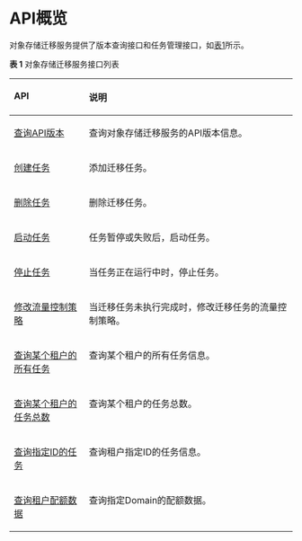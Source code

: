 # API概览<a name="oms_api_0005"></a>

对象存储迁移服务提供了版本查询接口和任务管理接口，如[表1](#table711816643910)所示。

**表 1**  对象存储迁移服务接口列表

<a name="table711816643910"></a>
<table><thead align="left"><tr id="row511876123920"><th class="cellrowborder" valign="top" width="26.51%" id="mcps1.2.3.1.1"><p id="p1411896153912"><a name="p1411896153912"></a><a name="p1411896153912"></a>API</p>
</th>
<th class="cellrowborder" valign="top" width="73.49%" id="mcps1.2.3.1.2"><p id="p1911816153919"><a name="p1911816153919"></a><a name="p1911816153919"></a>说明</p>
</th>
</tr>
</thead>
<tbody><tr id="row14118961396"><td class="cellrowborder" valign="top" width="26.51%" headers="mcps1.2.3.1.1 "><p id="p4118062397"><a name="p4118062397"></a><a name="p4118062397"></a><a href="查询API版本.md">查询API版本</a></p>
</td>
<td class="cellrowborder" valign="top" width="73.49%" headers="mcps1.2.3.1.2 "><p id="p4118367393"><a name="p4118367393"></a><a name="p4118367393"></a>查询对象存储迁移服务的API版本信息。</p>
</td>
</tr>
<tr id="row16118196103919"><td class="cellrowborder" valign="top" width="26.51%" headers="mcps1.2.3.1.1 "><p id="p411816620391"><a name="p411816620391"></a><a name="p411816620391"></a><a href="创建任务.md">创建任务</a></p>
</td>
<td class="cellrowborder" valign="top" width="73.49%" headers="mcps1.2.3.1.2 "><p id="p1111817673914"><a name="p1111817673914"></a><a name="p1111817673914"></a>添加迁移任务。</p>
</td>
</tr>
<tr id="row211820673916"><td class="cellrowborder" valign="top" width="26.51%" headers="mcps1.2.3.1.1 "><p id="p211816623917"><a name="p211816623917"></a><a name="p211816623917"></a><a href="删除任务.md">删除任务</a></p>
</td>
<td class="cellrowborder" valign="top" width="73.49%" headers="mcps1.2.3.1.2 "><p id="p1652410307224"><a name="p1652410307224"></a><a name="p1652410307224"></a>删除迁移任务。</p>
</td>
</tr>
<tr id="row211906163912"><td class="cellrowborder" valign="top" width="26.51%" headers="mcps1.2.3.1.1 "><p id="p4119206183910"><a name="p4119206183910"></a><a name="p4119206183910"></a><a href="启动任务.md">启动任务</a></p>
</td>
<td class="cellrowborder" valign="top" width="73.49%" headers="mcps1.2.3.1.2 "><p id="p6119663399"><a name="p6119663399"></a><a name="p6119663399"></a>任务暂停或失败后，启动任务。</p>
</td>
</tr>
<tr id="row1311976193915"><td class="cellrowborder" valign="top" width="26.51%" headers="mcps1.2.3.1.1 "><p id="p6119169391"><a name="p6119169391"></a><a name="p6119169391"></a><a href="停止任务.md">停止任务</a></p>
</td>
<td class="cellrowborder" valign="top" width="73.49%" headers="mcps1.2.3.1.2 "><p id="p1711910614395"><a name="p1711910614395"></a><a name="p1711910614395"></a>当任务正在运行中时，停止任务。</p>
</td>
</tr>
<tr id="row211956133914"><td class="cellrowborder" valign="top" width="26.51%" headers="mcps1.2.3.1.1 "><p id="p211917612391"><a name="p211917612391"></a><a name="p211917612391"></a><a href="修改流量控制策略.md">修改流量控制策略</a></p>
</td>
<td class="cellrowborder" valign="top" width="73.49%" headers="mcps1.2.3.1.2 "><p id="p31193683912"><a name="p31193683912"></a><a name="p31193683912"></a>当迁移任务未执行完成时，修改迁移任务的流量控制策略。</p>
</td>
</tr>
<tr id="row311915610390"><td class="cellrowborder" valign="top" width="26.51%" headers="mcps1.2.3.1.1 "><p id="p6119146183917"><a name="p6119146183917"></a><a name="p6119146183917"></a><a href="查询某个租户的所有任务.md">查询某个租户的所有任务</a></p>
</td>
<td class="cellrowborder" valign="top" width="73.49%" headers="mcps1.2.3.1.2 "><p id="p20119166103918"><a name="p20119166103918"></a><a name="p20119166103918"></a>查询某个租户的所有任务信息。</p>
</td>
</tr>
<tr id="row1511918611398"><td class="cellrowborder" valign="top" width="26.51%" headers="mcps1.2.3.1.1 "><p id="p81192633911"><a name="p81192633911"></a><a name="p81192633911"></a><a href="查询某个租户的任务总数.md">查询某个租户的任务总数</a></p>
</td>
<td class="cellrowborder" valign="top" width="73.49%" headers="mcps1.2.3.1.2 "><p id="p1111976163914"><a name="p1111976163914"></a><a name="p1111976163914"></a>查询某个租户的任务总数。</p>
</td>
</tr>
<tr id="row21196614392"><td class="cellrowborder" valign="top" width="26.51%" headers="mcps1.2.3.1.1 "><p id="p1911915613391"><a name="p1911915613391"></a><a name="p1911915613391"></a><a href="查询指定ID的任务.md">查询指定ID的任务</a></p>
</td>
<td class="cellrowborder" valign="top" width="73.49%" headers="mcps1.2.3.1.2 "><p id="p1510239162220"><a name="p1510239162220"></a><a name="p1510239162220"></a>查询租户指定ID的任务信息。</p>
</td>
</tr>
<tr id="row1619384414226"><td class="cellrowborder" valign="top" width="26.51%" headers="mcps1.2.3.1.1 "><p id="p61931744142219"><a name="p61931744142219"></a><a name="p61931744142219"></a><a href="查询租户配额数据.md">查询租户配额数据</a></p>
</td>
<td class="cellrowborder" valign="top" width="73.49%" headers="mcps1.2.3.1.2 "><p id="p20193244142211"><a name="p20193244142211"></a><a name="p20193244142211"></a>查询指定Domain的配额数据。</p>
</td>
</tr>
</tbody>
</table>

